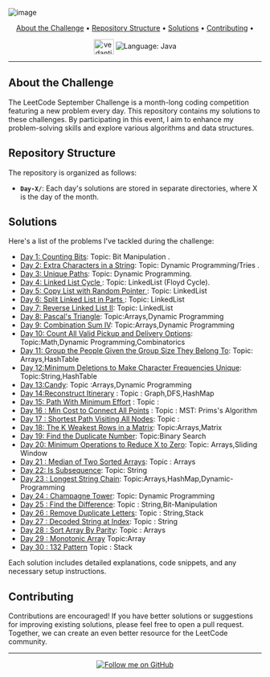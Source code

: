
  ![image](https://github.com/VedantiBhoyar/September2023_Leetcode_Challenge/assets/71519458/cd0f6afd-3a46-4fc5-ac93-c473623d51fa)



<p align="center">
  <a href="#about-the-challenge">About the Challenge</a> •
  <a href="#repository-structure">Repository Structure</a> •
  <a href="#solutions">Solutions</a> •
  <a href="#contributing">Contributing</a> •
</p>

<div align="center">
   <a href="https://www.leetcode.com/vedantibhoyar" target="blank"><img align="center" src="https://raw.githubusercontent.com/rahuldkjain/github-profile-readme-generator/master/src/images/icons/Social/leet-code.svg" alt="vedantibhoyar" height="30" width="40" /></a>
  <img src="https://img.shields.io/badge/Language-Java-orange" alt="Language: Java">
</div>


---

## About the Challenge

The LeetCode September Challenge is a month-long coding competition featuring a new problem every day. This repository contains my solutions to these challenges. By participating in this event, I aim to enhance my problem-solving skills and explore various algorithms and data structures.

## Repository Structure

The repository is organized as follows:

- **`Day-X/`**: Each day's solutions are stored in separate directories, where X is the day of the month.

## Solutions

Here's a list of the problems I've tackled during the challenge:

- [Day 1: Counting Bits](Day1/): Topic: Bit Manipulation .
- [Day 2: Extra Characters in a String](Day2/): Topic: Dynamic Programming/Tries .
- [Day 3: Unique Paths](Day3/): Topic: Dynamic Programming.
- [Day 4: Linked List Cycle ](Day4/): Topic: LinkedList (Floyd Cycle).
- [Day 5: Copy List with Random Pointer ](Day5/): Topic: LinkedList
- [Day 6:  Split Linked List in Parts ](Day6/): Topic: LinkedList
- [Day 7:  Reverse Linked List II](Day7/): Topic: LinkedList
- [Day 8:  Pascal's Triangle](Day8/): Topic:Arrays,Dynamic Programming
- [Day 9: Combination Sum IV](Day9/): Topic:Arrays,Dynamic Programming
- [Day 10: Count All Valid Pickup and Delivery Options](Day9/): Topic:Math,Dynamic Programming,Combinatorics
- [Day 11: Group the People Given the Group Size They Belong To](Day11/): Topic: Arrays,HashTable
- [Day 12:Minimum Deletions to Make Character Frequencies Unique](Day12/): Topic:String,HashTable
- [Day 13:Candy](Day13/): Topic :Arrays,Dynamic Programming
- [Day 14:Reconstruct Itinerary](Day14/) : Topic : Graph,DFS,HashMap
- [Day 15: Path With Minimum Effort](Day15/) : Topic :
- [Day 16 : Min Cost to Connect All Points](Day16/) : Topic : MST: Prims's Algorithm
- [Day 17 : Shortest Path Visiting All Nodes](Day17/): Topic :
- [Day 18: The K Weakest Rows in a Matrix](Day18/): Topic:Arrays,Matrix
- [Day 19: Find the Duplicate Number](Day19/): Topic:Binary Search
- [Day 20: Minimum Operations to Reduce X to Zero](Day20/): Topic: Arrays,Sliding Window
- [Day 21 :  Median of Two Sorted Arrays](Day21/): Topic : Arrays
- [Day 22:  Is Subsequence](Day22/): Topic: String
- [Day 23 :  Longest String Chain](Day23/): Topic:Arrays,HashMap,Dynamic-Programming
- [Day 24 : Champagne Tower](Day24/): Topic: Dynamic Programming
- [Day 25 : Find the Difference](Day25/): Topic : String,Bit-Manipulation
- [Day 26 : Remove Duplicate Letters](Day26/): Topic : String,Stack
- [Day 27 : Decoded String at Index](Day27/): Topic : String
- [Day 28 : Sort Array By Parity](Day28/): Topic : Arrays
- [Day 29 : Monotonic Array](Day29/) Topic:Array
- [Day 30 : 132 Pattern](Day30/) Topic : Stack


Each solution includes detailed explanations, code snippets, and any necessary setup instructions.


## Contributing

Contributions are encouraged! If you have better solutions or suggestions for improving existing solutions, please feel free to open a pull request. Together, we can create an even better resource for the LeetCode community.


---

<p align="center">
  <a href="https://github.com/yourusername" target="_blank">
    <img src="https://img.shields.io/github/followers/VedantiBhoyar?style=social" alt="Follow me on GitHub">
  </a>
</p>


